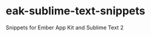 eak-sublime-text-snippets
==========================

Snippets for Ember App Kit and Sublime Text 2
